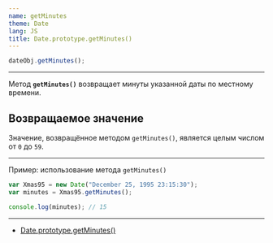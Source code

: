 ```yaml
---
name: getMinutes
theme: Date
lang: JS
title: Date.prototype.getMinutes()
---
```


```js
dateObj.getMinutes();
```

---

Метод **`getMinutes()`** возвращает минуты указанной даты по местному времени.

## Возвращаемое значение

Значение, возвращённое методом `getMinutes()`, является целым числом от `0` до `59`.

---

Пример: использование метода `getMinutes()`

```js
var Xmas95 = new Date("December 25, 1995 23:15:30");
var minutes = Xmas95.getMinutes();

console.log(minutes); // 15
```

---

- [Date.prototype.getMinutes()](https://developer.mozilla.org/ru/docs/Web/JavaScript/Reference/Global_Objects/Date/getMinutes)
